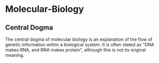 # Molecular-Biology
## Central Dogma
The central dogma of molecular biology is an explanation of the flow of genetic information within a biological system. It is often stated as "DNA makes RNA, and RNA makes protein", although this is not its original meaning.

